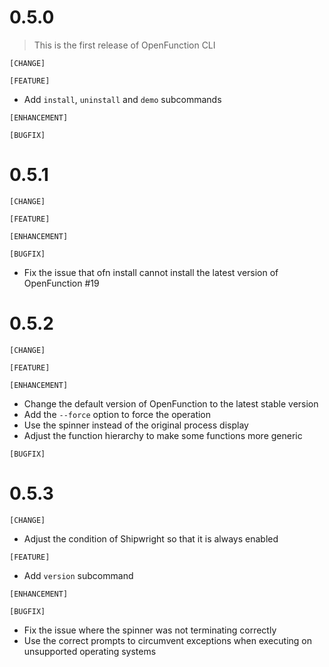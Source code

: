 # 0.5.0

> This is the first release of OpenFunction CLI

`[CHANGE]`

`[FEATURE]`

- Add `install`, `uninstall` and `demo` subcommands

`[ENHANCEMENT]`

`[BUGFIX]`

# 0.5.1

`[CHANGE]`

`[FEATURE]`

`[ENHANCEMENT]`

`[BUGFIX]`
- Fix the issue that ofn install cannot install the latest version of OpenFunction #19

# 0.5.2

`[CHANGE]`

`[FEATURE]`

`[ENHANCEMENT]`
- Change the default version of OpenFunction to the latest stable version
- Add the `--force` option to force the operation
- Use the spinner instead of the original process display
- Adjust the function hierarchy to make some functions more generic

`[BUGFIX]`

# 0.5.3

`[CHANGE]`
- Adjust the condition of Shipwright so that it is always enabled

`[FEATURE]`
- Add `version` subcommand

`[ENHANCEMENT]`

`[BUGFIX]`
- Fix the issue where the spinner was not terminating correctly
- Use the correct prompts to circumvent exceptions when executing on unsupported operating systems
